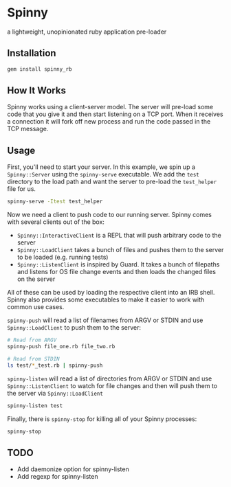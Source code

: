 # Spinny

a lightweight, unopinionated ruby application pre-loader

## Installation

```rb
gem install spinny_rb
```

## How It Works

Spinny works using a client-server model.
The server will pre-load some code that you give it and then start listening on a TCP port.
When it receives a connection it will fork off new process and run the code passed in the TCP message.

## Usage

First, you'll need to start your server.
In this example, we spin up a `Spinny::Server` using the `spinny-serve` executable.
We add the `test` directory to the load path and want the server to pre-load the `test_helper` file for us.

```sh
spinny-serve -Itest test_helper
```

Now we need a client to push code to our running server.
Spinny comes with several clients out of the box:

* `Spinny::InteractiveClient` is a REPL that will push arbitrary code to the server
* `Spinny::LoadClient` takes a bunch of files and pushes them to the server to be loaded (e.g. running tests)
* `Spinny::ListenClient` is inspired by Guard. It takes a bunch of filepaths and listens for OS file change events and then loads the changed files on the server

All of these can be used by loading the respective client into an IRB shell.
Spinny also provides some executables to make it easier to work with common use cases.

`spinny-push` will read a list of filenames from ARGV or STDIN and use `Spinny::LoadClient` to push them to the server:

```sh
# Read from ARGV
spinny-push file_one.rb file_two.rb

# Read from STDIN
ls test/*_test.rb | spinny-push
```

`spinny-listen` will read a list of directories from ARGV or STDIN and use `Spinny::ListenClient` to watch for file changes and then will push them to the server via `Spinny::LoadClient`

```sh
spinny-listen test
```

Finally, there is `spinny-stop` for killing all of your Spinny processes:

```sh
spinny-stop
```

## TODO

* Add daemonize option for spinny-listen
* Add regexp for spinny-listen
